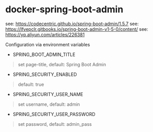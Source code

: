 
# docker-spring-boot-admin


see: https://codecentric.github.io/spring-boot-admin/1.5.7
see: https://lfvepclr.gitbooks.io/spring-boot-admin-v1-5-0/content/
see: https://yq.aliyun.com/articles/226381


Configuration via environment variables

- SPRING_BOOT_ADMIN_TITLE
> set page-title, default: Spring Boot Admin

- SPRING_SECURITY_ENABLED
> default: true

- SPRING_SECURITY_USER_NAME
> set username, default: admin

- SPRING_SECURITY_USER_PASSWORD
> set password, default: admin_pass
